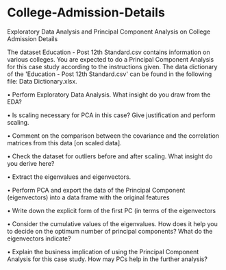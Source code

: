 # College-Admission-Details
Exploratory Data Analysis and Principal Component Analysis on College Admission Details

The dataset Education - Post 12th Standard.csv contains information on various colleges. You are expected to do a Principal Component Analysis for this case study according to the instructions given. The data dictionary of the 'Education - Post 12th Standard.csv' can be found in the following file: Data Dictionary.xlsx.

•	Perform Exploratory Data Analysis. What insight do you draw from the EDA?

•	Is scaling necessary for PCA in this case? Give justification and perform scaling.

•	Comment on the comparison between the covariance and the correlation matrices from this data [on scaled data].

•	Check the dataset for outliers before and after scaling. What insight do you derive here? 

•	Extract the eigenvalues and eigenvectors.

•	Perform PCA and export the data of the Principal Component (eigenvectors) into a data frame with the original features

•	Write down the explicit form of the first PC (in terms of the eigenvectors

•	Consider the cumulative values of the eigenvalues. How does it help you to decide on the optimum number of principal components? What do the eigenvectors indicate?

•	Explain the business implication of using the Principal Component Analysis for this case study. How may PCs help in the further analysis? 
